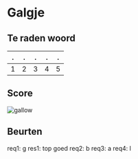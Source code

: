 # Galgje

## Te raden woord

|.|.|.|.|.|
|-|-|-|-|-|
|1|2|3|4|5|

## Score
![gallow](./images/2.png)

## Beurten
req1: g
res1: top goed
req2: b
req3: a
req4: l